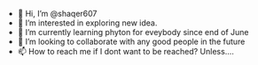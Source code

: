 - 👋 Hi, I’m @shaqer607
- 👀 I’m interested in exploring new idea.
- 🌱 I’m currently learning phyton for eveybody since end of June
- 💞️ I’m looking to collaborate with any good people in the future
- 📫 How to reach me if I dont want to be reached? Unless....

<!---
shaqer607/shaqer607 is a ✨ special ✨ repository because its `README.md` (this file) appears on your GitHub profile.
You can click the Preview link to take a look at your changes.
--->
